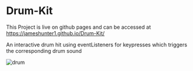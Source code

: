 # Drum-Kit

This Project is live on github pages and can be accessed at https://jameshunter1.github.io/Drum-Kit/

An interactive drum hit using eventListeners for keypresses which triggers the corresponding drum sound

![drum](https://user-images.githubusercontent.com/90528783/186235375-fd70d808-fbbd-42c0-b194-51cceaf5b4e6.JPG)
